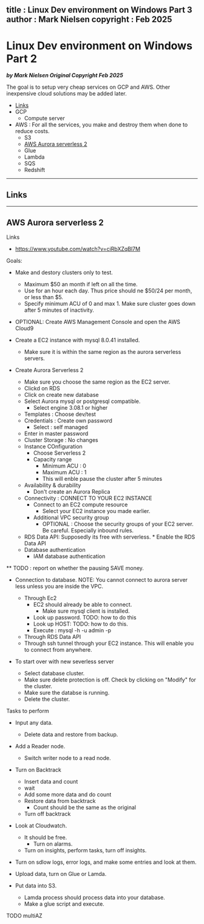 
title : Linux Dev environment on Windows Part 3
author : Mark Nielsen
copyright : Feb 2025
---


Linux Dev environment on Windows Part 2
==============================

_**by Mark Nielsen
Original Copyright Feb 2025**_

The goal is to setup very cheap services on GCP and AWS. Other inexpensive cloud solutions may be added later. 

* [Links](#links)
* GCP
    * Compute server
* AWS : For all the services, you make and destroy them when done to reduce costs. 
    * S3
    * [AWS Aurora serverless 2](#s)
    * Glue
    * Lambda
    * SQS
    * Redshift 
    

* * *
<a name=links></a>Links
-----

* * *
<a name=s></a>AWS Aurora serverless 2
-----

Links
* https://www.youtube.com/watch?v=ciRbXZqBl7M

Goals:
* Make and destory clusters only to test.
    * Maximum $50 an month if left on all the time.
    * Use for an hour each day. Thus price should ne $50/24 per month, or less than $5.
    * Specify minimum ACU of 0 and max 1. Make sure cluster goes down after 5 minutes of inactivity. 

* OPTIONAL: Create AWS Management Console and open the AWS Cloud9

* Create a EC2 instance with mysql 8.0.41 installed.
    * Make sure it is within the same region as the aurora serverless servers. 

* Create Aurora Serverless 2
    * Make sure you choose the same region as the EC2 server. 
    * Clickd on RDS
    * Click on create new database
    * Select Aurora mysql or postgresql compatible.
        * Select engine 3.08.1 or higher
    * Templates : Choose dev/test
    * Credentials : Create own password
        * Select : self managed
	* Enter in master password
    * Cluster Storage : No changes
    * Instance COnfiguration
       * Choose Serverless 2
       * Capacity range
           * Minimum ACU : 0
           * Maximum ACU : 1
           * This will enble pause the cluster after 5 minutes
    * Availability & durability
        * Don't create an Aurora Replica
    * Connectivity : CONNECT TO YOUR EC2 INSTANCE
        * Connect to an EC2 compute resource
             * Select your EC2 instance you made earlier.
        * Additional VPC security group
            * OPTIONAL : Choose the security groups of your EC2 server. Be careful. Especially inbound rules.
	* RDS Data API: Supposedly its free with serverless. 
            * Enable the RDS Data API
    * Database authentication
        * IAM database authentication	    

** TODO : report on whether the pausing SAVE money.

* Connection to database. NOTE: You cannot connect to aurora server less unless you are inside the VPC. 
    * Through Ec2
       * EC2 should already be able to connect.
           * Make sure mysql client is installed.
	   * Look up password. TODO: how to do this
	   * Look up HOST: TODO: how to do this. 
	   * Execute : mysql -h <HOST> -u admin -p<PASS>
    * Through RDS Data API
    * Through ssh tunnel through your EC2 instance. This will enable you to connect from anywhere.

* To start over with new severless server
     * Select database cluster.
     * Make sure delete protection is off. Check by clicking on "Modify" for the cluster. 
     * Make sure the databse is running.
     * Delete the cluster.


Tasks to perform
* Input any data.
    * Delete data and restore from backup.
* Add a Reader node.
    * Switch writer node to a read node.
* Turn on Backtrack
    * Insert data and count
    * wait
    * Add some more data and do count
    * Restore data from backtrack
        * Count should be the same as the original
    * Turn off backtrack
* Look at Cloudwatch.
    * It should be free.
        * Turn on alarms.
	* Turn on insights, perform tasks, turn off insights.

* Turn on sdlow logs, error logs, and make some entries and look at them. 
* Upload data, turn on Glue or Lamda.
* Put data into S3.
    * Lamda process should process data into your database.
    * Make a glue script and execute.


TODO multiAZ